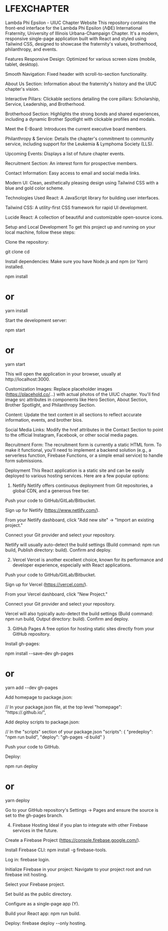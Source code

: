 # LFEXCHAPTER
Lambda Phi Epsilon - UIUC Chapter Website
This repository contains the front-end interface for the Lambda Phi Epsilon (ΛΦΕ) International Fraternity, University of Illinois Urbana-Champaign Chapter. It's a modern, responsive single-page application built with React and styled using Tailwind CSS, designed to showcase the fraternity's values, brotherhood, philanthropy, and events.

Features
Responsive Design: Optimized for various screen sizes (mobile, tablet, desktop).

Smooth Navigation: Fixed header with scroll-to-section functionality.

About Us Section: Information about the fraternity's history and the UIUC chapter's vision.

Interactive Pillars: Clickable sections detailing the core pillars: Scholarship, Service, Leadership, and Brotherhood.

Brotherhood Section: Highlights the strong bonds and shared experiences, including a dynamic Brother Spotlight with clickable profiles and modals.

Meet the E-Board: Introduces the current executive board members.

Philanthropy & Service: Details the chapter's commitment to community service, including support for the Leukemia & Lymphoma Society (LLS).

Upcoming Events: Displays a list of future chapter events.

Recruitment Section: An interest form for prospective members.

Contact Information: Easy access to email and social media links.

Modern UI: Clean, aesthetically pleasing design using Tailwind CSS with a blue and gold color scheme.

Technologies Used
React: A JavaScript library for building user interfaces.

Tailwind CSS: A utility-first CSS framework for rapid UI development.

Lucide React: A collection of beautiful and customizable open-source icons.

Setup and Local Development
To get this project up and running on your local machine, follow these steps:

Clone the repository:

git clone <your-repository-url>
cd <your-project-directory>

Install dependencies:
Make sure you have Node.js and npm (or Yarn) installed.

npm install
# or
yarn install

Start the development server:

npm start
# or
yarn start

This will open the application in your browser, usually at http://localhost:3000.

Customization
Images: Replace placeholder images (https://placehold.co/...) with actual photos of the UIUC chapter. You'll find image src attributes in components like Hero Section, About Section, Brother Spotlight, and Philanthropy Section.

Content: Update the text content in all sections to reflect accurate information, events, and brother bios.

Social Media Links: Modify the href attributes in the Contact Section to point to the official Instagram, Facebook, or other social media pages.

Recruitment Form: The recruitment form is currently a static HTML form. To make it functional, you'll need to implement a backend solution (e.g., a serverless function, Firebase Functions, or a simple email service) to handle form submissions.

Deployment
This React application is a static site and can be easily deployed to various hosting services. Here are a few popular options:

1. Netlify
Netlify offers continuous deployment from Git repositories, a global CDN, and a generous free tier.

Push your code to GitHub/GitLab/Bitbucket.

Sign up for Netlify (https://www.netlify.com/).

From your Netlify dashboard, click "Add new site" -> "Import an existing project."

Connect your Git provider and select your repository.

Netlify will usually auto-detect the build settings (Build command: npm run build, Publish directory: build). Confirm and deploy.

2. Vercel
Vercel is another excellent choice, known for its performance and developer experience, especially with React applications.

Push your code to GitHub/GitLab/Bitbucket.

Sign up for Vercel (https://vercel.com/).

From your Vercel dashboard, click "New Project."

Connect your Git provider and select your repository.

Vercel will also typically auto-detect the build settings (Build command: npm run build, Output directory: build). Confirm and deploy.

3. GitHub Pages
A free option for hosting static sites directly from your GitHub repository.

Install gh-pages:

npm install --save-dev gh-pages
# or
yarn add --dev gh-pages

Add homepage to package.json:

// In your package.json file, at the top level
"homepage": "https://<your-github-username>.github.io/<your-repo-name>",

Add deploy scripts to package.json:

// In the "scripts" section of your package.json
"scripts": {
    "predeploy": "npm run build",
    "deploy": "gh-pages -d build"
}

Push your code to GitHub.

Deploy:

npm run deploy
# or
yarn deploy

Go to your GitHub repository's Settings -> Pages and ensure the source is set to the gh-pages branch.

4. Firebase Hosting
Ideal if you plan to integrate with other Firebase services in the future.

Create a Firebase Project (https://console.firebase.google.com/).

Install Firebase CLI: npm install -g firebase-tools.

Log in: firebase login.

Initialize Firebase in your project: Navigate to your project root and run firebase init hosting.

Select your Firebase project.

Set build as the public directory.

Configure as a single-page app (Y).

Build your React app: npm run build.

Deploy: firebase deploy --only hosting.
